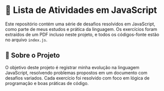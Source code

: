 # 🧠 Lista de Atividades em JavaScript

Este repositório contém uma série de desafios resolvidos em JavaScript, como parte de meus estudos e prática da linguagem. Os exercícios foram extraídos de um PDF incluso neste projeto, e todos os códigos-fonte estão no arquivo `index.js`.

## 📄 Sobre o Projeto

O objetivo deste projeto é registrar minha evolução na linguagem JavaScript, resolvendo problemas propostos em um documento com desafios variados. Cada exercício foi resolvido com foco em lógica de programação e boas práticas de código.
